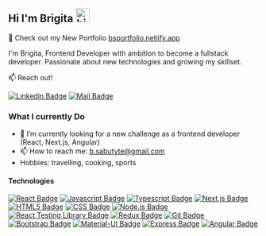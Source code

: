 ## Hi I'm Brigita <img src="https://user-images.githubusercontent.com/1303154/88677602-1635ba80-d120-11ea-84d8-d263ba5fc3c0.gif" width="28px" height="28px" alt="hi">

🚀 Check out my New Portfolio [bsportfolio.netlify.app](http://bsportfolio.netlify.app/)

I'm Brigita, Frontend Developer with ambition to become a fullstack developer. Passionate about new technologies and growing my skillset.

:mailbox: Reach out!

[![Linkedin Badge](https://img.shields.io/badge/-Brigita-0e76a8?style=flat&labelColor=0e76a8&logo=linkedin&logoColor=white)](https://www.linkedin.com/in/brigita-sabutytė-junior-web-dev) [![Mail Badge](https://img.shields.io/badge/-b.sabutyte-c0392b?style=flat&labelColor=c0392b&logo=gmail&logoColor=white)](mailto:b.sabutyte@gmail.com)

### What I currently Do

- 🔭 I’m currently looking for a new challenge as a frontend developer (React, Next.js, Angular) 
- 📫 How to reach me: b.sabutyte@gmail.com
- Hobbies: travelling, cooking, sports

#### Technologies

<!-- TODO: Make technologies links takes you to repositories -->

[![React Badge](https://img.shields.io/badge/-React-61DBFB?style=for-the-badge&labelColor=black&logo=react&logoColor=61DBFB)](#) [![Javascript Badge](https://img.shields.io/badge/-Javascript-F0DB4F?style=for-the-badge&labelColor=black&logo=javascript&logoColor=F0DB4F)](#) [![Typescript Badge](https://img.shields.io/badge/-Typescript-007acc?style=for-the-badge&labelColor=black&logo=typescript&logoColor=007acc)](#) [![Next.js Badge](https://img.shields.io/badge/-Nextjs-f7f5f5?style=for-the-badge&labelColor=black&logo=next.js&logoColor=white)](#)[![HTML5 Badge](https://img.shields.io/badge/-HTML5-E34F26?style=for-the-badge&labelColor=black&logo=html5&logoColor=white)](#) [![CSS Badge](https://img.shields.io/badge/-CSS-1572B6?style=for-the-badge&labelColor=black&logo=css3&logoColor=white)](#) [![Node.js Badge](https://img.shields.io/badge/-Node.js-339933?style=for-the-badge&labelColor=black&logo=node.js&logoColor=white)](#) [![React Testing Library Badge](https://img.shields.io/badge/-React%20Testing%20Library-E33332?style=for-the-badge&labelColor=black&logo=testing-library&logoColor=white)](#) [![Redux Badge](https://img.shields.io/badge/-Redux-764ABC?style=for-the-badge&labelColor=black&logo=redux&logoColor=white)](#) [![Git Badge](https://img.shields.io/badge/-Git-F05032?style=for-the-badge&labelColor=black&logo=git&logoColor=white)](#) [![Bootstrap Badge](https://img.shields.io/badge/-Bootstrap-7952B3?style=for-the-badge&labelColor=black&logo=bootstrap&logoColor=white)](#) [![Material-UI Badge](https://img.shields.io/badge/-Material--UI-0081CB?style=for-the-badge&labelColor=black&logo=material-ui&logoColor=white)](#) [![Express Badge](https://img.shields.io/badge/-Express-000000?style=for-the-badge&labelColor=black&logo=express&logoColor=white)](#) [![Angular Badge](https://img.shields.io/badge/-Angular-DD0031?style=for-the-badge&labelColor=black&logo=angular&logoColor=white)](#)
